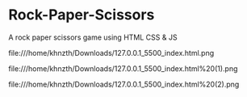 # Rock-Paper-Scissors
A rock paper scissors game using HTML CSS &amp; JS

file:///home/khnzth/Downloads/127.0.0.1_5500_index.html.png

file:///home/khnzth/Downloads/127.0.0.1_5500_index.html%20(1).png

file:///home/khnzth/Downloads/127.0.0.1_5500_index.html%20(2).png
